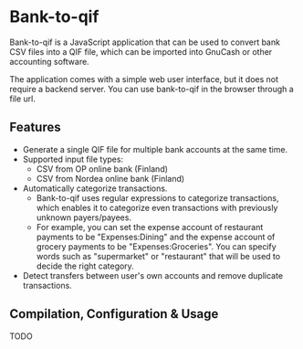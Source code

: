 # Bank-to-qif

Bank-to-qif is a JavaScript application that can be used to convert bank CSV files into a QIF file, which can be imported into GnuCash or other accounting software.

The application comes with a simple web user interface, but it does not require a backend server. You can use bank-to-qif in the browser through a file url.

## Features

* Generate a single QIF file for multiple bank accounts at the same time.
* Supported input file types:
  * CSV from OP online bank (Finland)
  * CSV from Nordea online bank (Finland)
* Automatically categorize transactions.
  * Bank-to-qif uses regular expressions to categorize transactions, which enables it to categorize even transactions with previously unknown payers/payees.
  * For example, you can set the expense account of restaurant payments to be "Expenses:Dining" and the expense account of grocery payments to be "Expenses:Groceries". You can specify words such as "supermarket" or "restaurant" that will be used to decide the right category.
* Detect transfers between user's own accounts and remove duplicate transactions.

## Compilation, Configuration & Usage

TODO
